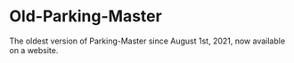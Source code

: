 # Old-Parking-Master
The oldest version of Parking-Master since August 1st, 2021, now available on a website.
